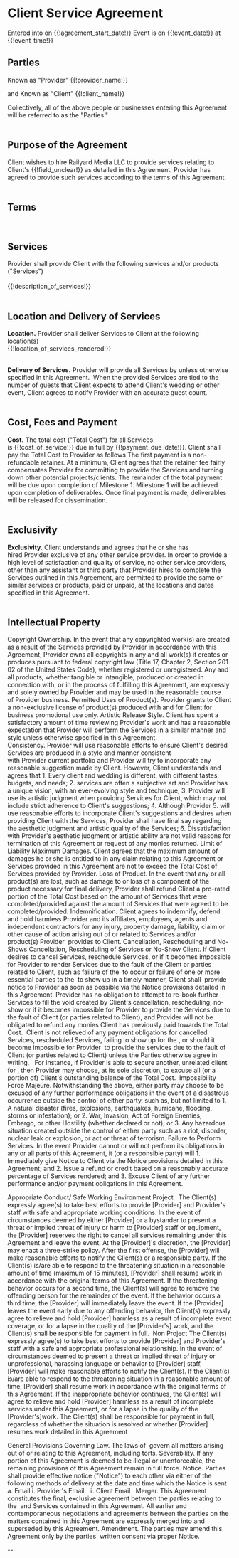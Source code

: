 <h1>Client Service Agreement</h1>

Entered into on {{!agreement_start_date!}}
Event is on {{!event_date!}} at {{!event_time!}}

<h2>
    Parties 
</h2>  

Known as "Provider"
{{!provider_name!}}

and
Known as "Client"
{{!client_name!}}

Collectively, all of the above people or businesses entering this Agreement will be referred to as the "Parties."<br><br>

<h2>
Purpose of the Agreement
</h2>
Client wishes to hire Railyard Media LLC to provide services relating to Client's {{!field_unclear!}} as detailed in this Agreement. Provider has agreed to provide such services according to the terms of this Agreement.
<br><br>
<h2>
Terms
</h2>
<br>
<h2>
Services
</h2>
Provider shall provide Client with the following services and/or products ("Services") 
<br><br>
{{!description_of_services!}}
<br><br>
<h2>
Location and Delivery of Services
</h2>

**Location.** Provider shall deliver Services to Client at the following location(s) 
<br>
{{!location_of_services_rendered!}}
<br><br>

**Delivery of Services.** Provider will provide all Services by unless otherwise specified in this Agreement.  When the provided Services are tied to the number of guests that Client expects to attend Client's wedding or other event, Client agrees to notify Provider with an accurate guest count.
<br><br>
<h2>
Cost, Fees and Payment
</h2>

**Cost.** The total cost ("Total Cost") for all Services is {{!cost_of_service!}} due in full by {{!payment_due_date!}}. Client shall pay the Total Cost to Provider as follows 
The first payment is a non-refundable retainer. At a minimum, Client agrees that the retainer fee fairly compensates Provider for committing to provide the Services and turning down other potential projects/clients. The remainder of the total payment will be due upon completion of Milestone 1. Milestone 1 will be achieved upon completion of deliverables. Once final payment is made, deliverables will be released for dissemination.
<br><br>
<h2>
Exclusivity
</h2>

**Exclusivity.** Client understands and agrees that he or she has hired Provider exclusive of any other service provider. In order to provide a high level of satisfaction and quality of service, no other service providers, other than any assistant or third party that Provider hires to complete the Services outlined in this Agreement, are permitted to provide the same or similar services or products, paid or unpaid, at the locations and dates specified in this Agreement.
<br><br>
<h2>
Intellectual Property
</h2>
Copyright Ownership. In the event that any copyrighted work(s) are created as a result of the Services provided by Provider in accordance with this Agreement, Provider owns all copyrights in any and all work(s) it creates or produces pursuant to federal copyright law (Title 17, Chapter 2, Section 201-02 of the United States Code), whether registered or unregistered. Any and all products, whether tangible or intangible, produced or created in connection with, or in the process of fulfilling this Agreement, are expressly and solely owned by Provider and may be used in the reasonable course of Provider business.
Permitted Uses of Product(s). Provider grants to Client a non-exclusive license of product(s) produced with and for Client for business promotional use only.
Artistic Release
Style. Client has spent a satisfactory amount of time reviewing Provider's work and has a reasonable expectation that Provider will perform the Services in a similar manner and style unless otherwise specified in this Agreement.
Consistency. Provider will use reasonable efforts to ensure Client's desired Services are produced in a style and manner consistent with Provider current portfolio and Provider will try to incorporate any reasonable suggestion made by Client. However, Client understands and agrees that 
    1. Every client and wedding is different, with different tastes, budgets, and needs;
    2. services are often a subjective art and Provider has a unique vision, with an ever-evolving style and technique;
    3. Provider will use its artistic judgment when providing Services for Client, which may not include strict adherence to Client's suggestions;
    4. Although Provider
    5. will use reasonable efforts to incorporate Client's suggestions and desires when providing Client with the Services, Provider shall have final say regarding the aesthetic judgment and artistic quality of the Services;
    6. Dissatisfaction with Provider's aesthetic judgment or artistic ability are not valid reasons for termination of this Agreement or request of any monies returned.
Limit of Liability
Maximum Damages. Client agrees that the maximum amount of damages he or she is entitled to in any claim relating to this Agreement or Services provided in this Agreement are not to exceed the Total Cost of Services provided by Provider.
Loss of Product. In the event that any or all product(s) are lost, such as damage to or loss of a component of the product necessary for final delivery, Provider shall refund Client a pro-rated portion of the Total Cost based on the amount of Services that were completed/provided against the amount of Services that were agreed to be completed/provided.
Indemnification. Client agrees to indemnify, defend and hold harmless Provider and its affiliates, employees, agents and independent contractors for any injury, property damage, liability, claim or other cause of action arising out of or related to Services and/or product(s) Provider  provides to Client.
Cancellation, Rescheduling and No-Shows
Cancellation, Rescheduling of Services or No-Show Client. If Client desires to cancel Services, reschedule Services, or if it becomes impossible for Provider to render Services due to the fault of the Client or parties related to Client, such as failure of the  to occur or failure of one or more essential parties to the  to show up in a timely manner, Client shall  provide notice to Provider as soon as possible via the Notice provisions detailed in this Agreement. Provider has no obligation to attempt to re-book further Services to fill the void created by Client's cancellation, rescheduling, no-show or if it becomes impossible for Provider to provide the Services due to the fault of Client (or parties related to Client), and Provider will not be obligated to refund any monies Client has previously paid towards the Total Cost.  Client is not relieved of any payment obligations for cancelled Services, rescheduled Services, failing to show up for the , or should it become impossible for Provider  to provide the services due to the fault of Client (or parties related to Client) unless the Parties otherwise agree in writing.   For instance, if Provider is able to secure another, unrelated client for , then Provider may choose, at its sole discretion, to excuse all (or a portion of) Client's outstanding balance of the Total Cost. 
Impossibility
Force Majeure. Notwithstanding the above, either party may choose to be excused of any further performance obligations in the event of a disastrous occurrence outside the control of either party, such as, but not limited to 
    1. A natural disaster (fires, explosions, earthquakes, hurricane, flooding, storms or infestation); or
    2. War, Invasion, Act of Foreign Enemies, Embargo, or other Hostility (whether declared or not); or
    3. Any hazardous situation created outside the control of either party such as a riot, disorder, nuclear leak or explosion, or act or threat of terrorism.
Failure to Perform Services. In the event Provider cannot or will not perform its obligations in any or all parts of this Agreement, it (or a responsible party) will 
    1. Immediately give Notice to Client via the Notice provisions detailed in this Agreement; and
    2. Issue a refund or credit based on a reasonably accurate percentage of Services rendered; and
    3. Excuse Client of any further performance and/or payment obligations in this Agreement.

Appropriate Conduct/ Safe Working Environment 
Project  
The Client(s) expressly agree(s) to take best efforts to provide [Provider] and Provider's staff with safe and appropriate working conditions. In the event of circumstances deemed by either [Provider] or a bystander to present a threat or implied threat of injury or harm to [Provider] staff or equipment, the [Provider] reserves the right to cancel all services remaining under this Agreement and leave the event. At the [Provider]'s discretion, the [Provider] may enact a three-strike policy. After the first offense, the [Provider] will make reasonable efforts to notify the Client(s) or a responsible party. If the Client(s) is/are able to respond to the threatening situation in a reasonable amount of time (maximum of 15 minutes), [Provider] shall resume work in accordance with the original terms of this Agreement. If the threatening behavior occurs for a second time, the Client(s) will agree to remove the offending person for the remainder of the event. If the behavior occurs a third time, the [Provider] will immediately leave the event. If the [Provider] leaves the event early due to any offending behavior, the Client(s) expressly agree to relieve and hold [Provider] harmless as a result of incomplete event coverage, or for a lapse in the quality of the [Provider's] work, and the Client(s) shall be responsible for payment in full. 
Non Project 
The Client(s) expressly agree(s) to take best efforts to provide [Provider] and Provider's staff with a safe and appropriate professional relationship. In the event of circumstances deemed to present a threat or implied threat of injury or unprofessional, harassing language or behavior to [Provider] staff, [Provider] will make reasonable efforts to notify the Client(s). If the Client(s) is/are able to respond to the threatening situation in a reasonable amount of time, [Provider] shall resume work in accordance with the original terms of this Agreement. If the inappropriate behavior continues, the Client(s) will agree to relieve and hold [Provider] harmless as a result of incomplete services under this Agreement, or for a lapse in the quality of the [Provider's]work. The Client(s) shall be responsible for payment in full, regardless of whether the situation is resolved or whether [Provider] resumes work detailed in this Agreement

General Provisions
Governing Law. The laws of  govern all matters arising out of or relating to this Agreement, including torts.
Severability. If any portion of this Agreement is deemed to be illegal or unenforceable, the remaining provisions of this Agreement remain in full force.
Notice. Parties shall provide effective notice ("Notice") to each other via either of the following methods of delivery at the date and time which the Notice is sent 
    a. Email
        i. Provider's Email  
        ii. Client Email  
Merger. This Agreement constitutes the final, exclusive agreement between the parties relating to the  and Services contained in this Agreement. All earlier and contemporaneous negotiations and agreements between the parties on the matters contained in this Agreement are expressly merged into and superseded by this Agreement.
Amendment. The parties may amend this Agreement only by the parties' written consent via proper Notice.


--

